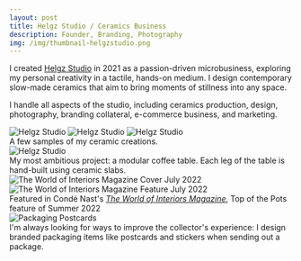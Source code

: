 ```yaml
---
layout: post
title: Helgz Studio / Ceramics Business
description: Founder, Branding, Photography
img: /img/thumbnail-helgzstudio.png
---
```


I created <a href="https://www.helgz.com" alt="Helgz Studio" target="blank">Helgz Studio</a> in 2021 as a passion-driven microbusiness, exploring my personal creativity in a tactile, hands-on medium. I design contemporary slow-made ceramics that aim to bring moments of stillness into any space.

I handle all aspects of the studio, including ceramics production, design, photography, branding collateral, e-commerce business, and marketing.

<!--
<img class="col three" src="{{ site.baseurl }}/img/helgzstudio/helgz-studio-digital.png" alt="Helgz Studio" title="Helgz Studio"/>
<div class="col three caption">
I handle all aspects of the studio, including ceramics production, design, photography, branding collateral, e-commerce business, and marketing.</div>
-->

<!--
<img class="col one" src="{{ site.baseurl }}/img/helgzstudio/camila.jpg" alt="Helgz Studio" title="Helgz Studio"/>
<img class="col one" src="{{ site.baseurl }}/img/helgzstudio/silas.jpg" alt="Helgz Studio" title="Helgz Studio"/>
<img class="col one" src="{{ site.baseurl }}/img/helgzstudio/billie.jpg" alt="Helgz Studio" title="Helgz Studio"/>
-->

<img class="col two" src="{{ site.baseurl }}/img/helgzstudio/dragonegg.jpg" alt="Helgz Studio" title="Helgz Studio"/>
<img class="col one" src="{{ site.baseurl }}/img/helgzstudio/tabitha.jpg" alt="Helgz Studio" title="Helgz Studio"/>
<img class="col one" src="{{ site.baseurl }}/img/helgzstudio/silas.jpg" alt="Helgz Studio" title="Helgz Studio"/>
<div class="col three caption">
A few samples of my ceramic creations.</div>

<img class="col three" src="{{ site.baseurl }}/img/helgzstudio/coffeetable.jpg" alt="Helgz Studio" title="Helgz Studio"/>
<div class="col three caption">
My most ambitious project: a modular coffee table. Each leg of the table is hand-built using ceramic slabs.</div>


<!--
<img class="col one" src="{{ site.baseurl }}/img/helgzstudio/woi-0.jpg" alt="The World of Interiors Magazine Cover June 2022" title="The World of Interiors Magazine Cover June 2022"/>
<img class="col one" src="{{ site.baseurl }}/img/helgzstudio/woi-1.jpg" alt="The World of Interiors Magazine Featureatue June 2022" title="The World of Interiors Magazine Feature June 2022"/>
-->

<img class="col one" src="{{ site.baseurl }}/img/helgzstudio/woi-cover-jul.png" alt="The World of Interiors Magazine Cover July 2022" title="The World of Interiors Magazine Cover Juluy 2022"/>


<img class="col two" src="{{ site.baseurl }}/img/helgzstudio/woi-2.png" alt="The World of Interiors Magazine Feature July 2022" title="The World of Interiors Magazine Feature July 2022"/>

<div class="col three caption">
Featured in Condé Nast's <a href="https://www.condenast.co.uk/world-of-interiors/" target="_blank"><i>The World of Interiors Magazine</i></a>, Top of the Pots feature of Summer 2022</div>




<div class="no-caption">
	<img class="col three" src="{{ site.baseurl }}/img/helgz-postcard.png" alt="Packaging Postcards" title="Postcards"/>
</div>
<div class="col three caption">
I'm always looking for ways to improve the collector's experience: I design branded packaging items like postcards and stickers when sending out a package.</div>




<br/><br/><br/>